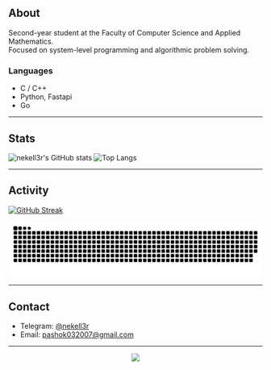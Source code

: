 ## About

Second-year student at the Faculty of Computer Science and Applied Mathematics.  
Focused on system-level programming and algorithmic problem solving.

### Languages
- C / C++
- Python, Fastapi
- Go

---

## Stats

![nekell3r's GitHub stats](https://github-readme-stats.vercel.app/api?username=nekell3r&show_icons=true&theme=tokyonight&hide_title=true)
![Top Langs](https://github-readme-stats.vercel.app/api/top-langs/?username=nekell3r&layout=compact&theme=tokyonight)

---

## Activity

[![GitHub Streak](https://streak-stats.demolab.com?user=nekell3r&theme=tokyonight&hide_border=true)](https://git.io/streak-stats)

![snake](https://raw.githubusercontent.com/platane/platane/output/github-contribution-grid-snake-dark.svg)

---

## Contact

- Telegram: [@nekell3r](https://t.me/nekell3r)
- Email: pashok032007@gmail.com

---

<p align="center">
  <img src="[https://tenor.com/ru/view/kobayashi-san-chi-no-maid-dragon-anime-programmer-typing-keyboard-gif-17687730]" width="300"/>
</p>

